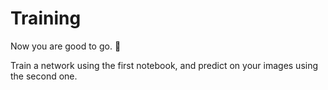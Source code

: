 # Training

Now you are good to go. :rocket:

Train a network using the first notebook, and predict on your images using
the second one.

